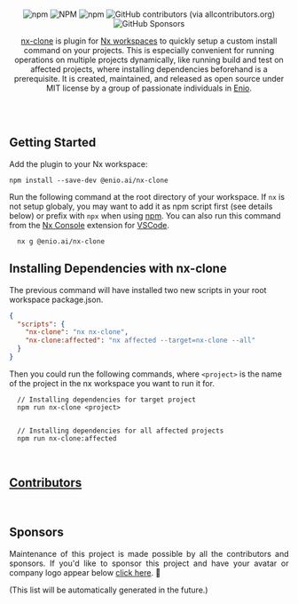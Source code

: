 <br>

<!-- <p align="center">
  <img width="197" src="https://github.com/enio-ireland/enio/blob/develop/images/nx-clone-nx-plugin.png?raw=true">
</p> -->

<p align="center">
  <img alt="npm" src="https://img.shields.io/npm/v/@enio.ai/nx-clone?style=flat-square">
  <img alt="NPM" src="https://img.shields.io/npm/l/@enio.ai/nx-clone?style=flat-square">
  <img alt="npm" src="https://img.shields.io/npm/dm/@enio.ai/nx-clone?style=flat-square">
  <img alt="GitHub contributors (via allcontributors.org)" src="https://img.shields.io/github/all-contributors/enio-ireland/enio/develop?color=%23&style=flat-square">
  <img alt="GitHub Sponsors" src="https://img.shields.io/github/sponsors/enio-ireland?style=flat-square">
</p>

<p align="center">
  <a href="https://github.com/enio-ireland/enio/tree/develop/packages/nx-clone">nx-clone</a> is plugin for <a href="https://nx.dev">Nx workspaces</a> to quickly setup a custom install command on your projects. This is especially convenient for running operations on multiple projects dynamically, like running build and test on affected projects, where installing dependencies beforehand is a prerequisite. It is created, maintained, and released as open source under MIT license by a group of passionate individuals in <a href="https://github.com/enio-ireland/enio">Enio</a>.
</p>

<br>
<br>

## Getting Started

Add the plugin to your Nx workspace:

```shell script
npm install --save-dev @enio.ai/nx-clone
```

Run the following command at the root directory of your workspace. If `nx` is not setup globaly, you may want to add it as npm script first (see details below) or prefix with `npx` when using [npm](https://npmjs.com). You can also run this command from the [Nx Console](https://marketplace.visualstudio.com/items?itemName=nrwl.angular-console) extension for [VSCode](https://code.visualstudio.com).

```shell script
  nx g @enio.ai/nx-clone
```

## Installing Dependencies with nx-clone

The previous command will have installed two new scripts in your root workspace package.json.

```json
{
  "scripts": {
    "nx-clone": "nx nx-clone",
    "nx-clone:affected": "nx affected --target=nx-clone --all"
  }
}
```

Then you could run the following commands, where `<project>` is the name of the project in the nx workspace you want to run it for.

```shell script
  // Installing dependencies for target project
  npm run nx-clone <project>


  // Installing dependencies for all affected projects
  npm run nx-clone:affected
```

<!-- <p align="center">
  <img src="https://github.com/enio-ireland/enio/blob/develop/images/nx-clone-exec-demo.gif?raw=true">
</p> -->

<br>

## [Contributors](https://github.com/enio-ireland/enio/blob/develop/CONTRIBUTORS.md)

<br>

## Sponsors

<p style="text-align: justify">
  Maintenance of this project is made possible by all the contributors and sponsors. If you'd like to sponsor this project and have your avatar or company logo appear below <a href="https://github.com/sponsors/enio-ireland">click here</a>. 💖
</p>

(This list will be automatically generated in the future.)
